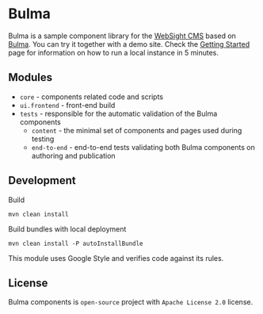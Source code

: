 # Bulma

Bulma is a sample component library for the [WebSight CMS](https://www.websight.io/) based on [Bulma](https://bulma.io/). You can try it together with a demo site. Check the [Getting Started](https://www.websight.io/getting-started/) page for information on how to run a local instance in 5 minutes.

## Modules
- `core` - components related code and scripts
- `ui.frontend` - front-end build
- `tests` - responsible for the automatic validation of the Bulma components
    - `content` - the minimal set of components and pages used during testing
    - `end-to-end` - end-to-end tests validating both  Bulma components on authoring and publication



## Development

Build
```
mvn clean install
```

Build bundles with local deployment
```
mvn clean install -P autoInstallBundle
```

This module uses Google Style and verifies code against its rules.

## License
Bulma components is `open-source` project with `Apache License 2.0` license.